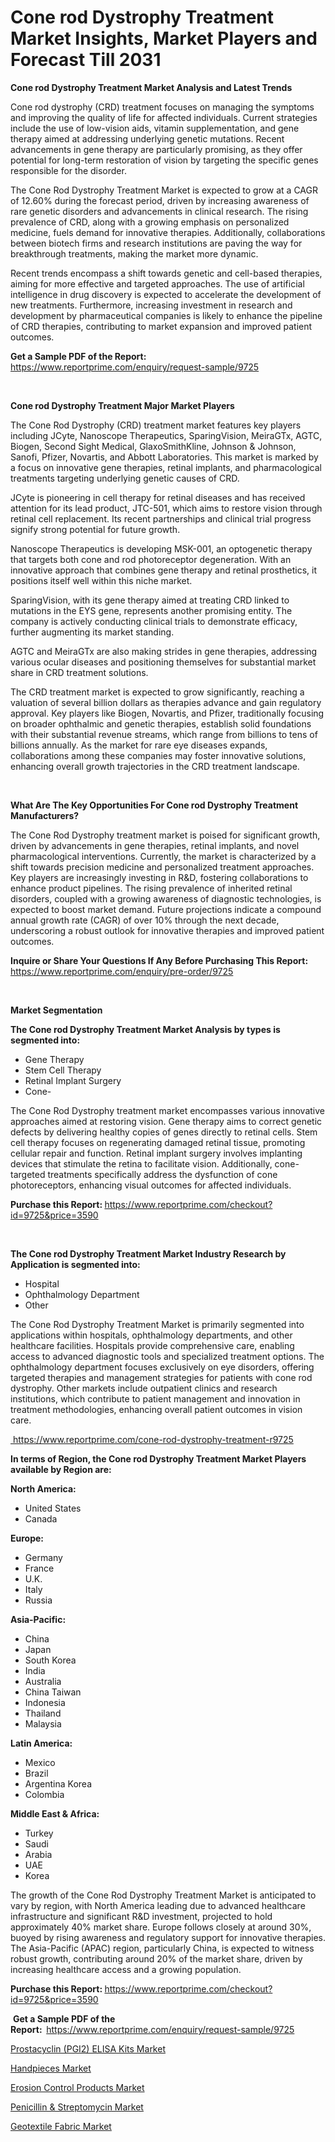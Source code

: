 <p><h1>Cone rod Dystrophy Treatment Market Insights, Market Players and Forecast Till 2031</h1></p><p><strong>Cone rod Dystrophy Treatment Market Analysis and Latest Trends</strong></p>
<p><p>Cone rod dystrophy (CRD) treatment focuses on managing the symptoms and improving the quality of life for affected individuals. Current strategies include the use of low-vision aids, vitamin supplementation, and gene therapy aimed at addressing underlying genetic mutations. Recent advancements in gene therapy are particularly promising, as they offer potential for long-term restoration of vision by targeting the specific genes responsible for the disorder.</p><p>The Cone Rod Dystrophy Treatment Market is expected to grow at a CAGR of 12.60% during the forecast period, driven by increasing awareness of rare genetic disorders and advancements in clinical research. The rising prevalence of CRD, along with a growing emphasis on personalized medicine, fuels demand for innovative therapies. Additionally, collaborations between biotech firms and research institutions are paving the way for breakthrough treatments, making the market more dynamic.</p><p>Recent trends encompass a shift towards genetic and cell-based therapies, aiming for more effective and targeted approaches. The use of artificial intelligence in drug discovery is expected to accelerate the development of new treatments. Furthermore, increasing investment in research and development by pharmaceutical companies is likely to enhance the pipeline of CRD therapies, contributing to market expansion and improved patient outcomes.</p></p>
<p><strong>Get a Sample PDF of the Report:&nbsp;</strong> <a href="https://www.reportprime.com/enquiry/request-sample/9725?utm_campaign=1119&utm_medium=2&utm_source=Github&utm_content=ia&utm_term=28112024&utm_id=cone-rod-dystrophy-treatment">https://www.reportprime.com/enquiry/request-sample/9725</a></p>
<p>&nbsp;</p>
<p><strong>Cone rod Dystrophy Treatment Major Market Players</strong></p>
<p><p>The Cone Rod Dystrophy (CRD) treatment market features key players including JCyte, Nanoscope Therapeutics, SparingVision, MeiraGTx, AGTC, Biogen, Second Sight Medical, GlaxoSmithKline, Johnson & Johnson, Sanofi, Pfizer, Novartis, and Abbott Laboratories. This market is marked by a focus on innovative gene therapies, retinal implants, and pharmacological treatments targeting underlying genetic causes of CRD. </p><p>JCyte is pioneering in cell therapy for retinal diseases and has received attention for its lead product, JTC-501, which aims to restore vision through retinal cell replacement. Its recent partnerships and clinical trial progress signify strong potential for future growth. </p><p>Nanoscope Therapeutics is developing MSK-001, an optogenetic therapy that targets both cone and rod photoreceptor degeneration. With an innovative approach that combines gene therapy and retinal prosthetics, it positions itself well within this niche market. </p><p>SparingVision, with its gene therapy aimed at treating CRD linked to mutations in the EYS gene, represents another promising entity. The company is actively conducting clinical trials to demonstrate efficacy, further augmenting its market standing.</p><p>AGTC and MeiraGTx are also making strides in gene therapies, addressing various ocular diseases and positioning themselves for substantial market share in CRD treatment solutions.</p><p>The CRD treatment market is expected to grow significantly, reaching a valuation of several billion dollars as therapies advance and gain regulatory approval. Key players like Biogen, Novartis, and Pfizer, traditionally focusing on broader ophthalmic and genetic therapies, establish solid foundations with their substantial revenue streams, which range from billions to tens of billions annually. As the market for rare eye diseases expands, collaborations among these companies may foster innovative solutions, enhancing overall growth trajectories in the CRD treatment landscape.</p></p>
<p>&nbsp;</p>
<p><strong>What Are The Key Opportunities For Cone rod Dystrophy Treatment Manufacturers?</strong></p>
<p><p>The Cone Rod Dystrophy treatment market is poised for significant growth, driven by advancements in gene therapies, retinal implants, and novel pharmacological interventions. Currently, the market is characterized by a shift towards precision medicine and personalized treatment approaches. Key players are increasingly investing in R&D, fostering collaborations to enhance product pipelines. The rising prevalence of inherited retinal disorders, coupled with a growing awareness of diagnostic technologies, is expected to boost market demand. Future projections indicate a compound annual growth rate (CAGR) of over 10% through the next decade, underscoring a robust outlook for innovative therapies and improved patient outcomes.</p></p>
<p><strong>Inquire or Share Your Questions If Any Before Purchasing This Report:</strong> <a href="https://www.reportprime.com/enquiry/pre-order/9725?utm_campaign=1119&utm_medium=2&utm_source=Github&utm_content=ia&utm_term=28112024&utm_id=cone-rod-dystrophy-treatment">https://www.reportprime.com/enquiry/pre-order/9725</a></p>
<p>&nbsp;</p>
<p><strong>Market Segmentation</strong></p>
<p><strong>The Cone rod Dystrophy Treatment Market Analysis by types is segmented into:</strong></p>
<p><ul><li>Gene Therapy</li><li>Stem Cell Therapy</li><li>Retinal Implant Surgery</li><li>Cone-</li></ul></p>
<p><p>The Cone Rod Dystrophy treatment market encompasses various innovative approaches aimed at restoring vision. Gene therapy aims to correct genetic defects by delivering healthy copies of genes directly to retinal cells. Stem cell therapy focuses on regenerating damaged retinal tissue, promoting cellular repair and function. Retinal implant surgery involves implanting devices that stimulate the retina to facilitate vision. Additionally, cone-targeted treatments specifically address the dysfunction of cone photoreceptors, enhancing visual outcomes for affected individuals.</p></p>
<p><strong>Purchase this Report:&nbsp;</strong><a href="https://www.reportprime.com/checkout?id=9725&price=3590&utm_campaign=1119&utm_medium=2&utm_source=Github&utm_content=ia&utm_term=28112024&utm_id=cone-rod-dystrophy-treatment">https://www.reportprime.com/checkout?id=9725&price=3590</a></p>
<p>&nbsp;</p>
<p><strong>The Cone rod Dystrophy Treatment Market Industry Research by Application is segmented into:</strong></p>
<p><ul><li>Hospital</li><li>Ophthalmology Department</li><li>Other</li></ul></p>
<p><p>The Cone Rod Dystrophy Treatment Market is primarily segmented into applications within hospitals, ophthalmology departments, and other healthcare facilities. Hospitals provide comprehensive care, enabling access to advanced diagnostic tools and specialized treatment options. The ophthalmology department focuses exclusively on eye disorders, offering targeted therapies and management strategies for patients with cone rod dystrophy. Other markets include outpatient clinics and research institutions, which contribute to patient management and innovation in treatment methodologies, enhancing overall patient outcomes in vision care.</p></p>
<p><a href="https://www.reportprime.com/cone-rod-dystrophy-treatment-r9725?utm_campaign=1119&utm_medium=2&utm_source=Github&utm_content=ia&utm_term=28112024&utm_id=cone-rod-dystrophy-treatment">&nbsp;https://www.reportprime.com/cone-rod-dystrophy-treatment-r9725</a></p>
<p><strong>In terms of Region, the Cone rod Dystrophy Treatment Market Players available by Region are:</strong></p>
<p>
    <p> <strong> North America: </strong>
        <ul>
            <li>United States</li>
            <li>Canada</li>
        </ul>
        </p> 
    <p> <strong> Europe: </strong>
        <ul>
            <li>Germany</li>
            <li>France</li>
            <li>U.K.</li>
            <li>Italy</li>
            <li>Russia</li>
        </ul>
        </p> 
    <p> <strong> Asia-Pacific: </strong>
        <ul>
            <li>China</li>
            <li>Japan</li>
            <li>South Korea</li>
            <li>India</li>
            <li>Australia</li>
            <li>China Taiwan</li>
            <li>Indonesia</li>
            <li>Thailand</li>
            <li>Malaysia</li>
        </ul>
        </p> 
    <p> <strong> Latin America: </strong>
        <ul>
            <li>Mexico</li>
            <li>Brazil</li>
            <li>Argentina Korea</li>
            <li>Colombia</li>
        </ul>
        </p> 
    <p> <strong> Middle East & Africa: </strong>
        <ul>
            <li>Turkey</li>
            <li>Saudi</li>
            <li>Arabia</li>
            <li>UAE</li>
            <li>Korea</li>
        </ul>
    </p>
    </p>
<p><p>The growth of the Cone Rod Dystrophy Treatment Market is anticipated to vary by region, with North America leading due to advanced healthcare infrastructure and significant R&D investment, projected to hold approximately 40% market share. Europe follows closely at around 30%, buoyed by rising awareness and regulatory support for innovative therapies. The Asia-Pacific (APAC) region, particularly China, is expected to witness robust growth, contributing around 20% of the market share, driven by increasing healthcare access and a growing population.</p></p>
<p><strong>Purchase this Report: </strong><a href="https://www.reportprime.com/checkout?id=9725&price=3590&utm_campaign=1119&utm_medium=2&utm_source=Github&utm_content=ia&utm_term=28112024&utm_id=cone-rod-dystrophy-treatment">https://www.reportprime.com/checkout?id=9725&price=3590</a></p>
<p>&nbsp;<strong>Get a Sample PDF of the Report:&nbsp;&nbsp;</strong><a href="https://www.reportprime.com/enquiry/request-sample/9725?utm_campaign=1119&utm_medium=2&utm_source=Github&utm_content=ia&utm_term=28112024&utm_id=cone-rod-dystrophy-treatment">https://www.reportprime.com/enquiry/request-sample/9725</a></p>
<p><strong></strong></p>
<p><p><a href="https://issuu.com/reportprime-2/docs/prostacyclin-pgi2-elisa-kits-market_27c4f799901839?utm_campaign=1119&utm_medium=2&utm_source=Github&utm_content=ia&utm_term=28112024&utm_id=cone-rod-dystrophy-treatment">Prostacyclin (PGI2) ELISA Kits Market</a></p><p><a href="https://www.linkedin.com/pulse/detailed-handpieces-market-analysis-expected-cagr-8-from-2024-2031-equvc?utm_campaign=1119&utm_medium=2&utm_source=Github&utm_content=ia&utm_term=28112024&utm_id=cone-rod-dystrophy-treatment">Handpieces Market</a></p><p><a href="https://www.linkedin.com/pulse/erosion-control-products-market-navigating-challenges-unlocking-kok9e?utm_campaign=1119&utm_medium=2&utm_source=Github&utm_content=ia&utm_term=28112024&utm_id=cone-rod-dystrophy-treatment">Erosion Control Products Market</a></p><p><a href="https://issuu.com/reportprime-2/docs/penicillin-streptomycin-market-size_0463fc04cdcda7?utm_campaign=1119&utm_medium=2&utm_source=Github&utm_content=ia&utm_term=28112024&utm_id=cone-rod-dystrophy-treatment">Penicillin & Streptomycin Market</a></p><p><a href="https://www.linkedin.com/pulse/global-geotextile-fabric-market-forecast-2024-2031-trends-cakze?utm_campaign=1119&utm_medium=2&utm_source=Github&utm_content=ia&utm_term=28112024&utm_id=cone-rod-dystrophy-treatment">Geotextile Fabric Market</a></p></p>